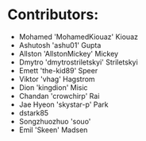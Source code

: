 # Contributors:

 - Mohamed 'MohamedKiouaz' Kiouaz
 - Ashutosh 'ashu01' Gupta
 - Allston 'AllstonMickey' Mickey
 - Dmytro 'dmytrostriletskyi' Striletskyi
 - Emett 'the-kid89' Speer
 - Viktor 'vhag' Hagstrom
 - Dion 'kingdion' Misic
 - Chandan 'crowchirp' Rai
 - Jae Hyeon 'skystar-p' Park
 - dstark85
 - Songzhuozhuo 'souo'
 - Emil 'Skeen' Madsen